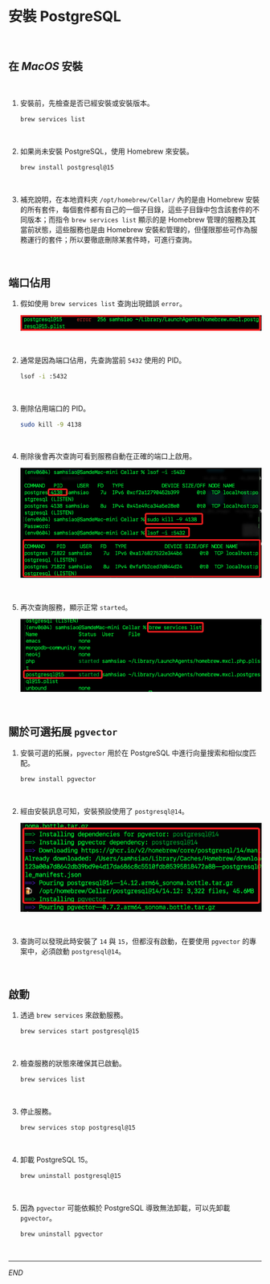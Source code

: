 # 安裝 PostgreSQL

<br>

## 在 _MacOS_ 安裝

<br>

1. 安裝前，先檢查是否已經安裝或安裝版本。

    ```bash
    brew services list
    ```

<br>

2. 如果尚未安裝 PostgreSQL，使用 Homebrew 來安裝。

    ```bash
    brew install postgresql@15
    ```

<br>

3. 補充說明，在本地資料夾 `/opt/homebrew/Cellar/` 內的是由 Homebrew 安裝的所有套件，每個套件都有自己的一個子目錄，這些子目錄中包含該套件的不同版本；而指令 `brew services list` 顯示的是 Homebrew 管理的服務及其當前狀態，這些服務也是由 Homebrew 安裝和管理的，但僅限那些可作為服務運行的套件；所以要徹底刪除某套件時，可進行查詢。

<br>

## 端口佔用

1. 假如使用 `brew services list` 查詢出現錯誤 `error`。

    ![](images/img_33.png)

<br>

2. 通常是因為端口佔用，先查詢當前 `5432` 使用的 PID。

    ```bash
    lsof -i :5432
    ```

<br>

3. 刪除佔用端口的 PID。

    ```bash
    sudo kill -9 4138
    ```

<br>

4. 刪除後會再次查詢可看到服務自動在正確的端口上啟用。

    ![](images/img_31.png)

<br>

5. 再次查詢服務，顯示正常 `started`。

    ![](images/img_32.png)

<br>

## 關於可選拓展 `pgvector`

1. 安裝可選的拓展，`pgvector` 用於在 PostgreSQL 中進行向量搜索和相似度匹配。

    ```bash
    brew install pgvector
    ```

<br>

2. 經由安裝訊息可知，安裝預設使用了 `postgresql@14`。

    ![](images/img_29.png)

<br>

3. 查詢可以發現此時安裝了 `14` 與 `15`，但都沒有啟動，在要使用 `pgvector` 的專案中，必須啟動 `postgresql@14`。

<br>

## 啟動

1. 透過 `brew services` 來啟動服務。

    ```bash
    brew services start postgresql@15
    ```

<br>

2. 檢查服務的狀態來確保其已啟動。

    ```bash
    brew services list
    ```

<br>

3. 停止服務。

    ```bash
    brew services stop postgresql@15
    ```

<br>

4. 卸載 PostgreSQL 15。

    ```bash
    brew uninstall postgresql@15
    ```

<br>

5. 因為 `pgvector` 可能依賴於 PostgreSQL 導致無法卸載，可以先卸載 `pgvector`。

    ```bash
    brew uninstall pgvector
    ```

<br>

___

_END_